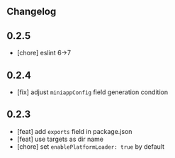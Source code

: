 ## Changelog

## 0.2.5

- [chore] eslint 6->7

## 0.2.4

- [fix] adjust `miniappConfig` field generation condition

## 0.2.3

- [feat] add `exports` field in package.json
- [feat] use targets as dir name
- [chore] set `enablePlatformLoader: true` by default
